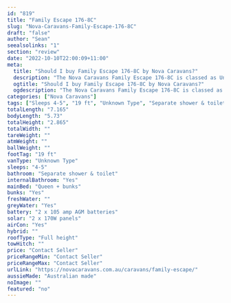 ```yaml
---
id: "819"
title: "Family Escape 176-8C"
slug: "Nova-Caravans-Family-Escape-176-8C"
draft: "false"
author: "Sean"
seealsolinks: "1"
section: "review"
date: "2022-10-10T22:00:09+11:00"
meta:
  title: "Should I buy Family Escape 176-8C by Nova Caravans?"
  description: "The Nova Caravans Family Escape 176-8C is classed as Unknown Type, and sleeps 4-5 people. It is Australian made and comes in at 19 ft. It generally has Separate shower & toilet."
  ogtitle: "Should I buy Family Escape 176-8C by Nova Caravans?"
  ogdescription: "The Nova Caravans Family Escape 176-8C is classed as Unknown Type, and sleeps 4-5 people. It is Australian made and comes in at 19 ft. It generally has Separate shower & toilet."
categories: ["Nova Caravans"]
tags: ["Sleeps 4-5", "19 ft", "Unknown Type", "Separate shower & toilet", "Full height", "Price Unknown"]
totalLength: "7.165"
bodyLength: "5.73"
totalHeight: "2.865"
totalWidth: ""
tareWeight: ""
atmWeight: ""
ballWeight: ""
footTag: "19 ft"
vanType: "Unknown Type"
sleeps: "4-5"
bathroom: "Separate shower & toilet"
internalBathroom: "Yes"
mainBed: "Queen + bunks"
bunks: "Yes"
freshWater: ""
greyWater: "Yes"
battery: "2 x 105 amp AGM batteries"
solar: "2 x 170W panels"
airCon: "Yes"
hybrid: ""
roofType: "Full height"
towHitch: ""
price: "Contact Seller"
priceRangeMin: "Contact Seller"
priceRangeMax: "Contact Seller"
urlLink: "https://novacaravans.com.au/caravans/family-escape/"
aussieMade: "Australian made"
noImage: ""
featured: "no"
---
```

